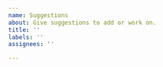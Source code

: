 ```yaml
---
name: Suggestions
about: Give suggestions to add or work on.
title: ''
labels: ''
assignees: ''

---
```



